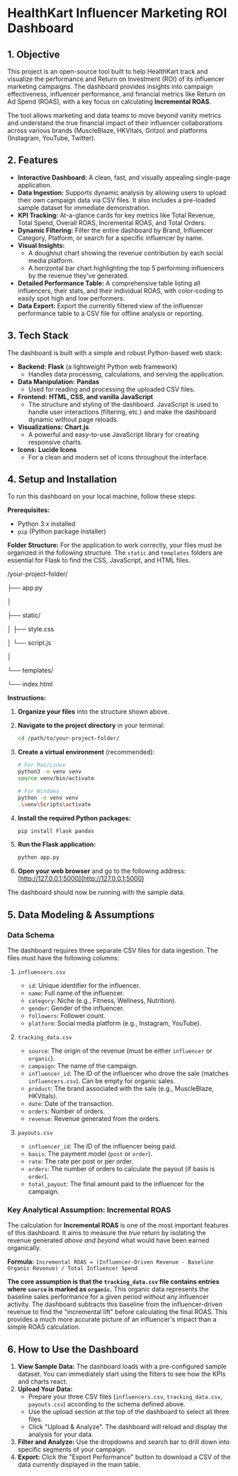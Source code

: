 # HealthKart Influencer Marketing ROI Dashboard

## 1. Objective

This project is an open-source tool built to help HealthKart track and visualize the performance and Return on Investment (ROI) of its influencer marketing campaigns. The dashboard provides insights into campaign effectiveness, influencer performance, and financial metrics like Return on Ad Spend (ROAS), with a key focus on calculating **Incremental ROAS**.

The tool allows marketing and data teams to move beyond vanity metrics and understand the true financial impact of their influencer collaborations across various brands (MuscleBlaze, HKVitals, Gritzo) and platforms (Instagram, YouTube, Twitter).

## 2. Features

* **Interactive Dashboard:** A clean, fast, and visually appealing single-page application.
* **Data Ingestion:** Supports dynamic analysis by allowing users to upload their own campaign data via CSV files. It also includes a pre-loaded sample dataset for immediate demonstration.
* **KPI Tracking:** At-a-glance cards for key metrics like Total Revenue, Total Spend, Overall ROAS, Incremental ROAS, and Total Orders.
* **Dynamic Filtering:** Filter the entire dashboard by Brand, Influencer Category, Platform, or search for a specific influencer by name.
* **Visual Insights:**
    * A doughnut chart showing the revenue contribution by each social media platform.
    * A horizontal bar chart highlighting the top 5 performing influencers by the revenue they've generated.
* **Detailed Performance Table:** A comprehensive table listing all influencers, their stats, and their individual ROAS, with color-coding to easily spot high and low performers.
* **Data Export:** Export the currently filtered view of the influencer performance table to a CSV file for offline analysis or reporting.

## 3. Tech Stack

The dashboard is built with a simple and robust Python-based web stack:

* **Backend:** **Flask** (a lightweight Python web framework)
    * Handles data processing, calculations, and serving the application.
* **Data Manipulation:** **Pandas**
    * Used for reading and processing the uploaded CSV files.
* **Frontend:** **HTML, CSS, and vanilla JavaScript**
    * The structure and styling of the dashboard. JavaScript is used to handle user interactions (filtering, etc.) and make the dashboard dynamic without page reloads.
* **Visualizations:** **Chart.js**
    * A powerful and easy-to-use JavaScript library for creating responsive charts.
* **Icons:** **Lucide Icons**
    * For a clean and modern set of icons throughout the interface.

## 4. Setup and Installation

To run this dashboard on your local machine, follow these steps:

**Prerequisites:**
* Python 3.x installed
* `pip` (Python package installer)

**Folder Structure:**
For the application to work correctly, your files must be organized in the following structure. The `static` and `templates` folders are essential for Flask to find the CSS, JavaScript, and HTML files.


/your-project-folder/

├── app.py

│

├── static/

│  ├── style.css

│  └── script.js

│

└── templates/

 └── index.html


**Instructions:**

1.  **Organize your files** into the structure shown above.

2.  **Navigate to the project directory** in your terminal:
    ```bash
    cd /path/to/your-project-folder/
    ```

3.  **Create a virtual environment** (recommended):
    ```bash
    # For Mac/Linux
    python3 -m venv venv
    source venv/bin/activate

    # For Windows
    python -m venv venv
    .\venv\Scripts\activate
    ```

4.  **Install the required Python packages:**
    ```bash
    pip install Flask pandas
    ```

5.  **Run the Flask application:**
    ```bash
    python app.py
    ```

6.  **Open your web browser** and go to the following address:
    [http://127.0.0.1:5000](http://127.0.0.1:5000)

The dashboard should now be running with the sample data.

## 5. Data Modeling & Assumptions

### Data Schema

The dashboard requires three separate CSV files for data ingestion. The files must have the following columns:

1.  `influencers.csv`
    * `id`: Unique identifier for the influencer.
    * `name`: Full name of the influencer.
    * `category`: Niche (e.g., Fitness, Wellness, Nutrition).
    * `gender`: Gender of the influencer.
    * `followers`: Follower count.
    * `platform`: Social media platform (e.g., Instagram, YouTube).

2.  `tracking_data.csv`
    * `source`: The origin of the revenue (must be either `influencer` or `organic`).
    * `campaign`: The name of the campaign.
    * `influencer_id`: The ID of the influencer who drove the sale (matches `influencers.csv`). Can be empty for organic sales.
    * `product`: The brand associated with the sale (e.g., MuscleBlaze, HKVitals).
    * `date`: Date of the transaction.
    * `orders`: Number of orders.
    * `revenue`: Revenue generated from the orders.

3.  `payouts.csv`
    * `influencer_id`: The ID of the influencer being paid.
    * `basis`: The payment model (`post` or `order`).
    * `rate`: The rate per post or per order.
    * `orders`: The number of orders to calculate the payout (if basis is `order`).
    * `total_payout`: The final amount paid to the influencer for the campaign.

### Key Analytical Assumption: Incremental ROAS

The calculation for **Incremental ROAS** is one of the most important features of this dashboard. It aims to measure the *true* return by isolating the revenue generated *above and beyond* what would have been earned organically.

**Formula:**
`Incremental ROAS = (Influencer-Driven Revenue - Baseline Organic Revenue) / Total Influencer Spend`

**The core assumption is that the `tracking_data.csv` file contains entries where `source` is marked as `organic`.** This organic data represents the baseline sales performance for a given period *without* any influencer activity. The dashboard subtracts this baseline from the influencer-driven revenue to find the "incremental lift" before calculating the final ROAS. This provides a much more accurate picture of an influencer's impact than a simple ROAS calculation.

## 6. How to Use the Dashboard

1.  **View Sample Data:** The dashboard loads with a pre-configured sample dataset. You can immediately start using the filters to see how the KPIs and charts react.
2.  **Upload Your Data:**
    * Prepare your three CSV files (`influencers.csv`, `tracking_data.csv`, `payouts.csv`) according to the schema defined above.
    * Use the upload section at the top of the dashboard to select all three files.
    * Click "Upload & Analyze". The dashboard will reload and display the analysis for your data.
3.  **Filter and Analyze:** Use the dropdowns and search bar to drill down into specific segments of your campaign.
4.  **Export:** Click the "Export Performance" button to download a CSV of the data currently displayed in the main table.

